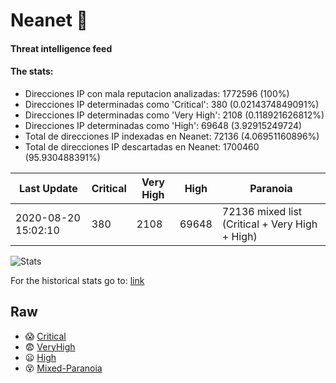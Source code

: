 # Neanet :hocho:
#### Threat intelligence feed
#### The stats:

- Direcciones IP con mala reputacion analizadas: 1772596 (100%)
- Direcciones IP determinadas como 'Critical':  380 (0.0214374849091%)
- Direcciones IP determinadas como 'Very High':  2108 (0.118921626812%)
- Direcciones IP determinadas como 'High':  69648 (3.92915249724)
- Total de direcciones IP indexadas en Neanet:  72136 (4.06951160896%)
- Total de direcciones IP descartadas en Neanet:  1700460 (95.930488391%)

| Last Update | Critical | Very High | High | Paranoia |
| --- | --- | --- | --- | --- |
| 2020-08-20 15:02:10 | 380 | 2108 | 69648 | 72136 mixed list (Critical + Very High + High)|

![Stats](https://docs.google.com/spreadsheets/d/e/2PACX-1vSnaNMIXVabIpDJjufMlzH7poXnshF3mgd8Is1g9ytUEzVsP5my4Trn8f-xkoLLQ38xpL3HtmUexLo6/pubchart?oid=501124687&format=image)

For the historical stats go to: [link](/stats.csv)
## Raw
- :scream: [Critical](https://raw.githubusercontent.com/JavaGarcia/Neanet/master/blacklists/neanet_critical.txt)
- :fearful: [VeryHigh](https://raw.githubusercontent.com/JavaGarcia/Neanet/master/blacklists/neanet_veryHigh.txtt)
- :frowning: [High](https://raw.githubusercontent.com/JavaGarcia/Neanet/master/blacklists/neanet_high.txt)
- :dizzy_face: [Mixed-Paranoia](https://raw.githubusercontent.com/JavaGarcia/Neanet/master/blacklists/neanet_all.txt)

































































































































































































































































































































